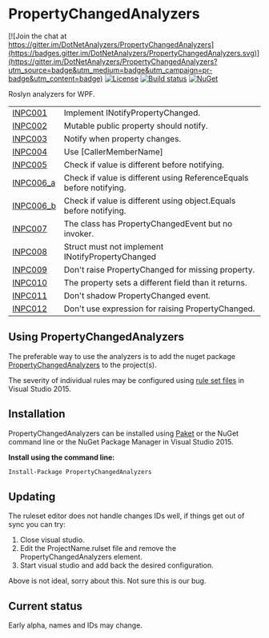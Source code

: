 # PropertyChangedAnalyzers

[![Join the chat at https://gitter.im/DotNetAnalyzers/PropertyChangedAnalyzers](https://badges.gitter.im/DotNetAnalyzers/PropertyChangedAnalyzers.svg)](https://gitter.im/DotNetAnalyzers/PropertyChangedAnalyzers?utm_source=badge&utm_medium=badge&utm_campaign=pr-badge&utm_content=badge)
[![License](https://img.shields.io/badge/license-MIT-blue.svg)](LICENSE)
[![Build status](https://ci.appveyor.com/api/projects/status/0d5ipb8hm82eiqmi/branch/master?svg=true)](https://ci.appveyor.com/project/JohanLarsson/propertychangedanalyzers/branch/master)
[![NuGet](https://img.shields.io/nuget/v/PropertyChangedAnalyzers.svg)](https://www.nuget.org/packages/PropertyChangedAnalyzers/)

Roslyn analyzers for WPF.

<!-- start generated table -->
<table>
<tr>
  <td><a href="https://github.com/DotNetAnalyzers/PropertyChangedAnalyzers/tree/master/documentation/INPC001.md">INPC001</a></td>
  <td>Implement INotifyPropertyChanged.</td>
</tr>
<tr>
  <td><a href="https://github.com/DotNetAnalyzers/PropertyChangedAnalyzers/tree/master/documentation/INPC002.md">INPC002</a></td>
  <td>Mutable public property should notify.</td>
</tr>
<tr>
  <td><a href="https://github.com/DotNetAnalyzers/PropertyChangedAnalyzers/tree/master/documentation/INPC003.md">INPC003</a></td>
  <td>Notify when property changes.</td>
</tr>
<tr>
  <td><a href="https://github.com/DotNetAnalyzers/PropertyChangedAnalyzers/tree/master/documentation/INPC004.md">INPC004</a></td>
  <td>Use [CallerMemberName]</td>
</tr>
<tr>
  <td><a href="https://github.com/DotNetAnalyzers/PropertyChangedAnalyzers/tree/master/documentation/INPC005.md">INPC005</a></td>
  <td>Check if value is different before notifying.</td>
</tr>
<tr>
  <td><a href="https://github.com/DotNetAnalyzers/PropertyChangedAnalyzers/tree/master/documentation/INPC006_a.md">INPC006_a</a></td>
  <td>Check if value is different using ReferenceEquals before notifying.</td>
</tr>
<tr>
  <td><a href="https://github.com/DotNetAnalyzers/PropertyChangedAnalyzers/tree/master/documentation/INPC006_b.md">INPC006_b</a></td>
  <td>Check if value is different using object.Equals before notifying.</td>
</tr>
<tr>
  <td><a href="https://github.com/DotNetAnalyzers/PropertyChangedAnalyzers/tree/master/documentation/INPC007.md">INPC007</a></td>
  <td>The class has PropertyChangedEvent but no invoker.</td>
</tr>
<tr>
  <td><a href="https://github.com/DotNetAnalyzers/PropertyChangedAnalyzers/tree/master/documentation/INPC008.md">INPC008</a></td>
  <td>Struct must not implement INotifyPropertyChanged</td>
</tr>
<tr>
  <td><a href="https://github.com/DotNetAnalyzers/PropertyChangedAnalyzers/tree/master/documentation/INPC009.md">INPC009</a></td>
  <td>Don't raise PropertyChanged for missing property.</td>
</tr>
<tr>
  <td><a href="https://github.com/DotNetAnalyzers/PropertyChangedAnalyzers/tree/master/documentation/INPC010.md">INPC010</a></td>
  <td>The property sets a different field than it returns.</td>
</tr>
<tr>
  <td><a href="https://github.com/DotNetAnalyzers/PropertyChangedAnalyzers/tree/master/documentation/INPC011.md">INPC011</a></td>
  <td>Don't shadow PropertyChanged event.</td>
</tr>
<tr>
  <td><a href="https://github.com/DotNetAnalyzers/PropertyChangedAnalyzers/tree/master/documentation/INPC012.md">INPC012</a></td>
  <td>Don't use expression for raising PropertyChanged.</td>
</tr>
<table>
<!-- end generated table -->

## Using PropertyChangedAnalyzers

The preferable way to use the analyzers is to add the nuget package [PropertyChangedAnalyzers](https://www.nuget.org/packages/PropertyChangedAnalyzers/)
to the project(s).

The severity of individual rules may be configured using [rule set files](https://msdn.microsoft.com/en-us/library/dd264996.aspx)
in Visual Studio 2015.

## Installation

PropertyChangedAnalyzers can be installed using [Paket](https://fsprojects.github.io/Paket/) or the NuGet command line or the NuGet Package Manager in Visual Studio 2015.


**Install using the command line:**
```bash
Install-Package PropertyChangedAnalyzers
```

## Updating

The ruleset editor does not handle changes IDs well, if things get out of sync you can try:

1) Close visual studio.
2) Edit the ProjectName.rulset file and remove the PropertyChangedAnalyzers element.
3) Start visual studio and add back the desired configuration.

Above is not ideal, sorry about this. Not sure this is our bug.


## Current status

Early alpha, names and IDs may change.

